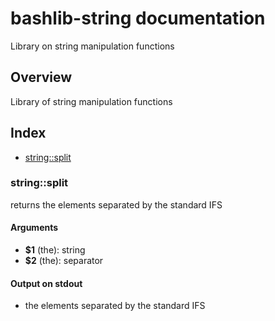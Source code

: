 # bashlib-string documentation

Library on string manipulation functions

## Overview

Library of string manipulation functions

## Index

* [string::split](#stringsplit)

### string::split

returns the elements separated by the standard IFS

#### Arguments

* **$1** (the): string
* **$2** (the): separator

#### Output on stdout

* the elements separated by the standard IFS

